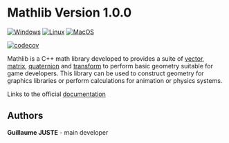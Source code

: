 # Mathlib Version 1.0.0

[![Windows](https://github.com/GuillaumeJuste/Mathlib/actions/workflows/windows_tests.yml/badge.svg)](https://github.com/GuillaumeJuste/Mathlib/actions/workflows/windows_tests.yml)
[![Linux](https://github.com/GuillaumeJuste/Mathlib/actions/workflows/Linux_tests.yml/badge.svg)](https://github.com/GuillaumeJuste/Mathlib/actions/workflows/Linux_tests.yml)
[![MacOS](https://github.com/GuillaumeJuste/Mathlib/actions/workflows/MacOS_tests.yml/badge.svg)](https://github.com/GuillaumeJuste/Mathlib/actions/workflows/MacOS_tests.yml)

[![codecov](https://codecov.io/gh/GuillaumeJuste/Mathlib/branch/main/graph/badge.svg?token=W91ROE1SM2)](https://codecov.io/gh/GuillaumeJuste/Mathlib)

Mathlib is a C++ math library developed to provides a suite of [vector][], [matrix][], [quaternion][] and [transform][] to perform basic geometry suitable for game developers.
This library can be used to construct geometry for graphics libraries or perform calculations for animation or physics systems.

Links to the official [documentation][]

## Authors

**Guillaume JUSTE** - main developer

[matrix]: http://en.wikipedia.org/wiki/Matrix_(mathematics)
[quaternion]: http://en.wikipedia.org/wiki/Quaternion
[vector]: http://en.wikipedia.org/wiki/Euclidean_vector
[transform]: https://en.wikipedia.org/wiki/Transformation_matrix
[documentation]: https://guillaumejuste.github.io/Mathlib/
